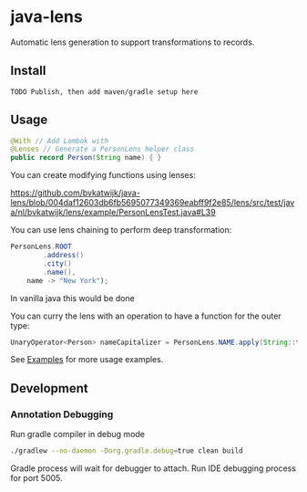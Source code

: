 # java-lens

Automatic lens generation to support transformations to records.

## Install
`TODO Publish, then add maven/gradle setup here`

## Usage
```java
@With // Add Lombok with
@Lenses // Generate a PersonLens helper class
public record Person(String name) { }
```

You can create modifying functions using lenses:

https://github.com/bvkatwijk/java-lens/blob/004daf12603db6fb5695077349369eabff9f2e85/lens/src/test/java/nl/bvkatwijk/lens/example/PersonLensTest.java#L39

You can use lens chaining to perform deep transformation:
```java
PersonLens.ROOT
        .address()
        .city()
        .name(),
    name -> "New York");
```

In vanilla java this would be done

You can curry the lens with an operation to have a function for the outer type:

```java
UnaryOperator<Person> nameCapitalizer = PersonLens.NAME.apply(String::toUpperCase);
```

See [Examples](./example) for more usage examples.

## Development

### Annotation Debugging
Run gradle compiler in debug mode
```bash
./gradlew --no-daemon -Dorg.gradle.debug=true clean build
```
Gradle process will wait for debugger to attach. 
Run IDE debugging process for port 5005. 
